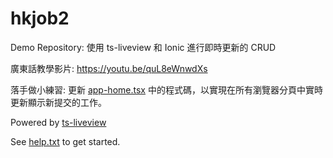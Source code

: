 # hkjob2

Demo Repository: 使用 ts-liveview 和 Ionic 進行即時更新的 CRUD

廣東話教學影片: https://youtu.be/quL8eWnwdXs

落手做小練習: 更新 [app-home.tsx](./server/app/pages/app-home.tsx) 中的程式碼，以實現在所有瀏覽器分頁中實時更新顯示新提交的工作。

Powered by [ts-liveview](https://github.com/beenotung/ts-liveview/blob/v5-auth-ionic-template/README.md)

See [help.txt](help.txt) to get started.
